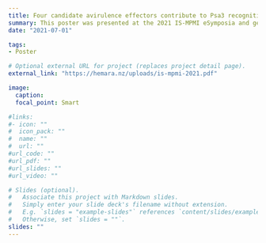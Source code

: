 ```yaml
---
title: Four candidate avirulence effectors contribute to Psa3 recognition in *Actinidia arguta*
summary: This poster was presented at the 2021 IS-MPMI eSymposia and gets a shout-out in [this meeting review](https://apsjournals.apsnet.org/doi/full/10.1094/MPMI-08-21-0208-MR)!
date: "2021-07-01"

tags:
- Poster

# Optional external URL for project (replaces project detail page).
external_link: "https://hemara.nz/uploads/is-mpmi-2021.pdf"

image:
  caption: 
  focal_point: Smart

#links:
#- icon: ""
#  icon_pack: ""
#  name: ""
#  url: ""
#url_code: ""
#url_pdf: ""
#url_slides: ""
#url_video: ""

# Slides (optional).
#   Associate this project with Markdown slides.
#   Simply enter your slide deck's filename without extension.
#   E.g. `slides = "example-slides"` references `content/slides/example-slides.md`.
#   Otherwise, set `slides = ""`.
slides: ""
---
```

